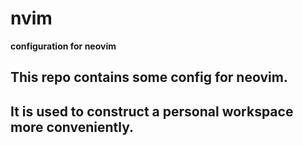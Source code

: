 # nvim

**configuration for neovim**

## This repo contains some config for neovim.
## It is used to construct a personal workspace more conveniently.